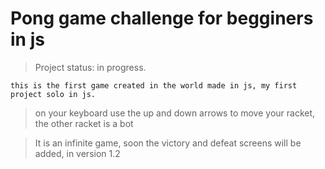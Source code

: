 <h1>Pong game challenge for begginers in js</h1>

> Project status: in progress.

```
this is the first game created in the world made in js, my first project solo in js.
```

> on your keyboard use the up and down arrows to move your racket, the other racket is a bot

> It is an infinite game, soon the victory and defeat screens will be added, in version 1.2
